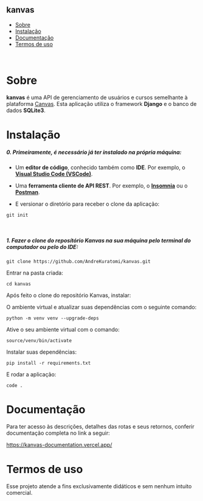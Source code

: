 ## kanvas

- [Sobre](#sobre)
- [Instalação](#instalação)
- [Documentação](#documentação)
- [Termos de uso](#termos-de-uso)

<br>

# Sobre

<b>kanvas</b> é uma API de gerenciamento de usuários e cursos semelhante à plataforma [Canvas](https://www.canvas.net/). Esta aplicação utiliza o framework <b>Django</b> e o banco de dados <b>SQLite3</b>.
<br>

# Instalação

<h5>0. Primeiramente, é necessário já ter instalado na própria máquina:</h5>

- Um <b>editor de código</b>, conhecido também como <b>IDE</b>. Por exemplo, o <b>[Visual Studio Code (VSCode)](https://code.visualstudio.com/)</b>.

- Uma <b>ferramenta cliente de API REST</b>. Por exemplo, o <b>[Insomnia](https://insomnia.rest/download)</b> ou o <b>[Postman](https://www.postman.com/product/rest-client/)</b>.

- <p> E versionar o diretório para receber o clone da aplicação:</p>

```
git init
```

<br>
<h5>1. Fazer o clone do reposítório <span>Kanvas</span> na sua máquina pelo terminal do computador ou pelo do IDE:</h5>

```
git clone https://github.com/AndreKuratomi/kanvas.git
```

<p>Entrar na pasta criada:</p>

```
cd kanvas
```

Após feito o clone do repositório Kanvas, instalar:

O ambiente virtual e atualizar suas dependências com o seguinte comando:

```
python -m venv venv --upgrade-deps
```

Ative o seu ambiente virtual com o comando:

```
source/venv/bin/activate
```

Instalar suas dependências:

```
pip install -r requirements.txt
```

E rodar a aplicação:

```
code .
```

# Documentação

Para ter acesso às descrições, detalhes das rotas e seus retornos, conferir documentação completa no link a seguir:

https://kanvas-documentation.vercel.app/

# Termos de uso

Esse projeto atende a fins exclusivamente didáticos e sem nenhum intuito comercial.
